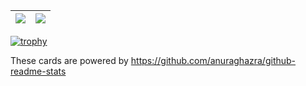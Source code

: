 |![](https://github-readme-stats.vercel.app/api?username=Prokuma&show_icons=true&theme=onedark)|![](https://github-readme-stats.vercel.app/api/top-langs/?username=Prokuma&theme=onedark&layout=compact&hide=html)|
| ------------- | ------------- |

[![trophy](https://github-profile-trophy.vercel.app/?username=Prokuma&theme=onedark&column=7
)](https://github.com/ryo-ma/github-profile-trophy)

These cards are powered by https://github.com/anuraghazra/github-readme-stats

